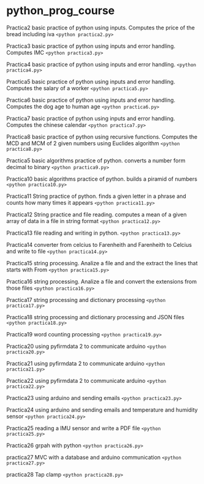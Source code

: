 # python_prog_course

Practica2 basic practice of python using inputs. Computes the price of the bread including iva `<python practica2.py>`

Practica3 basic practice of python using inputs and error handling. Computes IMC `<python practica3.py>`

Practica4 basic practice of python using inputs and error handling. `<python practica4.py>`

Practica5 basic practice of python using inputs and error handling. Computes the salary of a worker `<python practica5.py>`

Practica6 basic practice of python using inputs and error handling. Computes the dog age to human age `<python practica6.py>`

Practica7 basic practice of python using inputs and error handling. Computes the chinese calendar `<python practica7.py>`

Practica8 basic practice of python using recursive functions. Computes the MCD and MCM of 2 given numbers using Euclides algorithm `<python practica8.py>`

Practica5 basic algorithms practice of python. converts a number form decimal to binary `<python practica9.py>`

Practica10 basic algorithms practice of python. builds a piramid of numbers `<python practica10.py>`

Practica11 String practice of python. finds a given letter in a phrase and counts how many times it appears `<python practica11.py>`

Practica12 String practice and file reading. computes a mean of a given array of data in a file in string format `<python practica12.py>`

Practica13 file reading and writing in python. `<python practica13.py>`

Practica14 converter from celcius to Farenheith and Farenheith to Celcius and write to file `<python practica14.py>`

Practica15 string processing. Analize a file and and the extract the lines that starts with From `<python practica15.py>`

Practica16 string processing. Analize a file and convert the extensions from those files `<python practica16.py>`

Practica17 string processing and dictionary processing `<python practica17.py>`

Practica18 string processing and dictionary processing and JSON files `<python practica18.py>`

Practica19 word counting processing `<python practica19.py>`

Practica20 using pyfirmdata 2 to communicate arduino `<python practica20.py>`

Practica21 using pyfirmdata 2 to communicate arduino `<python practica21.py>`

Practica22 using pyfirmdata 2 to communicate arduino `<python practica22.py>`

Practica23 using arduino and sending emails `<python practica23.py>`

Practica24 using arduino and sending emails and temperature and humidity sensor `<python practica24.py>`

Practica25 reading a IMU sensor and write a PDF file `<python practica25.py>`

Practica26 grpah with python `<python practica26.py>`

practica27 MVC with a database and arduino communication `<python practica27.py>`

practica28 Tap clamp `<python practica28.py>`
